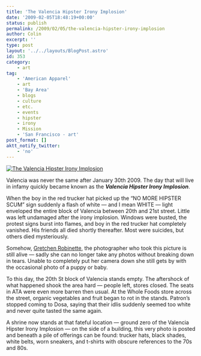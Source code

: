 ```yaml
---
title: 'The Valencia Hipster Irony Implosion'
date: '2009-02-05T18:48:19+00:00'
status: publish
permalink: /2009/02/05/the-valencia-hipster-irony-implosion
author: Colin
excerpt: ''
type: post
layout: '../../layouts/BlogPost.astro'
id: 353
category:
    - art
tag:
    - 'American Apparel'
    - art
    - 'Bay Area'
    - blogs
    - culture
    - etc.
    - events
    - hipster
    - irony
    - Mission
    - 'San Francisco - art'
post_format: []
aktt_notify_twitter:
    - 'no'
---
```

[![](https://farm4.static.flickr.com/3085/3246931916_9b98dd07bc.jpg?v=0 "The Valencia Hipster Irony Implosion")](https://www.flickr.com/photos/gretchenrobinette/3246931916/)

Valencia was never the same after January 30th 2009. The day that will live in infamy quickly became known as the ***Valencia Hipster Irony Implosion***.

When the boy in the red trucker hat picked up the “NO MORE HIPSTER SCUM” sign suddenly a flash of white — and I mean WHITE — light enveloped the entire block of Valencia between 20th and 21st street. Little was left undamaged after the irony implosion. Windows were busted, the protest signs burst into flames, and boy in the red trucker hat completely vanished. His friends all died shortly thereafter. Most were suicides, but others died mysteriously.

Somehow, [Gretchen Robinette](https://www.flickr.com/photos/gretchenrobinette/ "Link to gretchen robinette's photostream"), the photographer who took this picture is still alive — sadly she can no longer take any photos without breaking down in tears. Unable to completely put her camera down she still gets by with the occasional photo of a puppy or baby.

To this day, the 20th St block of Valencia stands empty. The aftershock of what happened shook the area hard — people left, stores closed. The seats in ATA were even more barren then usual. At the Whole Foods store across the street, organic vegetables and fruit began to rot in the stands. Patron’s stopped coming to Dosa, saying that their idlis suddenly seemed too white and never quite tasted the same again.

A shrine now stands at that fateful location — ground zero of the Valencia Hipster Irony Implosion — on the side of a building, this very photo is posted and beneath a pile of offerings can be found: trucker hats, black shades, white belts, worn sneakers, and t-shirts with obscure references to the 70s and 80s.